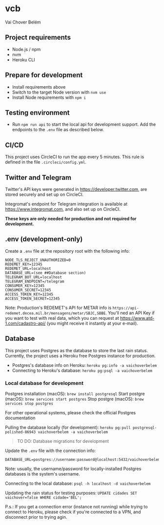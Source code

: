 # vcb
Vai Chover Belém

## Project requirements
- Node.js / npm
- nvm
- Heroku CLI

## Prepare for development
- Install requirements above
- Switch to the target Node version with `nvm use`
- Install Node requirements with `npm i`

## Testing environment
- Run `npm run api` to start the local api for development support. Add the endpoints to the `.env` file as described below.

## CI/CD
This project uses CircleCI to run the app every 5 minutes. This rule is defined in the file `.circleci/config.yml`.

## Twitter and Telegram

Twitter's API keys were generated in https://developer.twitter.com, are stored securely and set up on CircleCI.

Integromat's endpoint for Telegram integration is available at https://www.integromat.com, and also set up on CircleCI.

**These keys are only needed for production and not required for development.**

## .env (development-only)

Create a `.env` file at the repository root with the following info:
```
NODE_TLS_REJECT_UNAUTHORIZED=0
REDEMET_KEY=12345
REDEMET_URL=localhost
DATABASE_URL=(see ##Database section)
TELEGRAM_BOT_URL=localhost
TELEGRAM_ENDPOINT=/telegram
CONSUMER_KEY=12345
CONSUMER_SECRET=12345
ACCESS_TOKEN_KEY=12345
ACCESS_TOKEN_SECRET=12345
```

Note: Production's REDEMET's API for METAR info is `https://api-redemet.decea.mil.br/mensagens/metar/SBJC,SBBE`. You'll ned an API Key if you want to test with real data, which you can request at https://www.atd-1.com/cadastro-api/ (you might receive it instantly at your e-mail).

## Database
This project uses Postgres as the database to store the last rain status. Currently, the project uses a Heroku free Postgres instance for production.

- Postgres's database info on Heroku: `heroku pg:info -a vaichoverbelem`
- Connecting to Heroku's database: `heroku pg:psql -a vaichoverbelem`

### Local database for development

Postgres installation (macOS): `brew install postgresql`
Start postgre (macOS): `brew services start postgres`
Stop postgre (macOS): `brew services stop postgres`

For other operational systems, please check the official Postgres documentation

Pulling the database locally (for development): `heroku pg:pull postgresql-polished-86943 vaichoverbelem -a vaichoverbelem`

> TO DO: Database migrations for development

Update the `.env` file with the connection info:
```
DATABASE_URL=postgres://username:password@localhost:5432/vaichoverbelem
```

Note: usually, the username/password for locally-installed Postgres databases is the system's username.

Connecting to the local database: `psql -h localhost -d vaichoverbelem`

Updating the rain status for testing purposes: `UPDATE cidades SET vaichover=false WHERE cidade='BEL';`

P.s.: If you get a connection error (instance not running) while trying to connect to Heroku, please check if you're connected to a VPN, and disconnect prior to trying agin.
